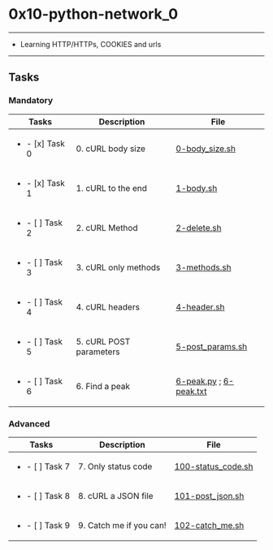 # 0x10-python-network_0

---

* Learning HTTP/HTTPs, COOKIES and urls

---

## Tasks

### Mandatory 

| Tasks | Description | File |
| ----- | ----- | ----- |
| <ul><li> - [x] Task 0 </li></ul> | 0. cURL body size | [0-body_size.sh](0-body_size.sh) |
| <ul><li> - [x] Task 1 </li></ul> | 1. cURL to the end | [1-body.sh](1-body.sh) |
| <ul><li> - [ ] Task 2 </li></ul> | 2. cURL Method | [2-delete.sh](2-delete.sh) |
| <ul><li> - [ ] Task 3 </li></ul> | 3. cURL only methods | [3-methods.sh](3-methods.sh) |
| <ul><li> - [ ] Task 4 </li></ul> | 4. cURL headers | [4-header.sh](4-header.sh) |
| <ul><li> - [ ] Task 5 </li></ul> | 5. cURL POST parameters | [5-post_params.sh](5-post_params.sh) |
| <ul><li> - [ ] Task 6 </li></ul> | 6. Find a peak | [6-peak.py](6-peak.py) ; [6-peak.txt](6-peak.txt) |

### Advanced

| Tasks | Description | File |
| ----- | ----- | ----- |
| <ul><li> - [ ] Task 7 </li></ul> | 7. Only status code | [100-status_code.sh](100-status_code.sh) | 
| <ul><li> - [ ] Task 8 </li></ul> | 8. cURL a JSON file | [101-post_json.sh](101-post_json.sh) |
| <ul><li> - [ ] Task 9 </li></ul> | 9. Catch me if you can! | [102-catch_me.sh](102-catch_me.sh) |
